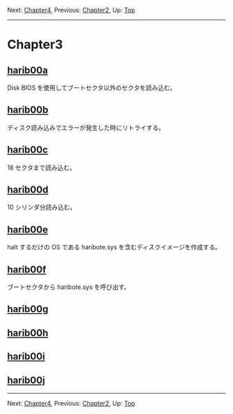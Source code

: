 Next: [Chapter4](chapter4.md), Previous: [Chapter2](chapter2.md), Up: [Top](/README.md)

----

# Chapter3

## [harib00a](harib00a.md)

Disk BIOS を使用してブートセクタ以外のセクタを読み込む。

## [harib00b](harib00b.md)

ディスク読み込みでエラーが発生した時にリトライする。

## [harib00c](harib00c.md)

18 セクタまで読み込む。

## [harib00d](harib00d.md)

10 シリンダ分読み込む。

## [harib00e](harib00e.md)

halt するだけの OS である haribote.sys を含むディスクイメージを作成する。

## [harib00f](harib00f.md)

ブートセクタから haribote.sys を呼び出す。

## [harib00g](harib00g.md)

## [harib00h](harib00h.md)

## [harib00i](harib00i.md)

## [harib00j](harib00j.md)

----

Next: [Chapter4](chapter4.md), Previous: [Chapter2](chapter2.md), Up: [Top](/README.md)
